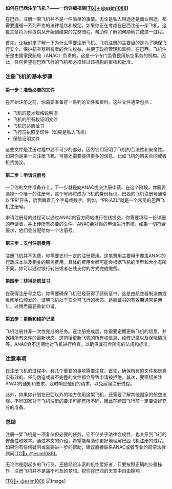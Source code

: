 **如何在巴西注册飞机？——一份详细指南[[TG💪+ @esim1088](https://t.me/s/esim1088)]**

在巴西，注册一架飞机并不是一件简单的事情。无论是私人用途还是商业用途，都需要遵循一系列严格的法律程序和规定。如果你正在考虑在巴西注册一架飞机，这篇文章将为你提供从开始到结束的完整流程，帮助你了解如何顺利完成这一过程。

首先，让我们来了解一下为什么需要注册飞机。飞机注册的主要目的是为了确保飞行安全、保护航空器所有者的合法权益，并便于政府管理和监控。在巴西，飞机注册是由国家民航局（ANAC）负责的，这是一个专门监管民用航空事务的机构。因此，任何希望在巴西飞行的飞机都必须经过该机构的审核和批准。

### 注册飞机的基本步骤

#### 第一步：准备必要的文件
在开始注册之前，你需要准备好一系列的文件和资料。这些文件通常包括：
- 飞机的技术规格说明书
- 飞机的所有权证明文件
- 飞机的适航证书
- 飞行员执照复印件（如果是私人飞机）
- 保险证明文件

这些文件是注册过程中必不可少的部分，因为它们证明了飞机的合法性和安全性。如果你是第一次注册飞机，可能还需要提供更多的信息，比如飞机的购买合同或者租赁协议。

#### 第二步：申请注册号
一旦你的文件准备齐全，下一步就是向ANAC提交注册申请。在这个阶段，你需要选择一个唯一的注册号，这个号码将成为飞机的身份标识。巴西的飞机注册号通常以“PR”开头，后面跟着几个字母或数字。例如，“PR-AZL”就是一个常见的巴西飞机注册号。

申请注册号的过程可以通过ANAC的官方网站进行在线提交。你需要填写一份详细的申请表，并上传所有必要的文件。ANAC会对你的申请进行审核，如果一切符合要求，他们会分配给你一个注册号。

#### 第三步：支付注册费用
注册飞机并不免费，你需要支付一定的注册费用。这笔费用主要用于覆盖ANAC的行政成本以及相关的服务费用。具体的费用金额可能会根据飞机的类型和大小有所不同。你可以通过银行转账或者在线支付的方式完成缴费。

#### 第四步：获得适航证书
在获得注册号之后，你需要确保飞机已经获得了适航证书。这是由航空器制造商或维修单位颁发的，证明飞机处于安全可飞行的状态。适航证书的有效期通常是两年，过期后需要重新申请。

#### 第五步：更新和维护记录
飞机注册并非一次性完成的任务。在注册完成后，你需要定期更新飞机的信息，并保持所有文件的最新状态。这包括更新飞机的所有权信息、维修记录以及保险情况等。ANAC会不定期地对飞机进行检查，以确保其符合所有的法规和标准。

### 注意事项

在注册飞机的过程中，有几个重要的事项需要注意。首先，确保所有的文件都是真实有效的。任何伪造或者不完整的文件都会导致申请被拒绝。其次，要密切关注ANAC的通知和要求，及时响应他们的请求，以免延误注册进程。

此外，如果你计划在巴西以外的地方使用这架飞机，还需要了解其他国家的航空法规。不同国家对于飞机注册的要求可能有所不同，因此在跨国飞行前一定要做好充分的准备。

### 总结

注册一架飞机是一项复杂但必要的任务。它不仅关乎法律合规性，也关系到飞行的安全性和效率。通过本文的介绍，希望能帮助你更好地理解巴西飞机注册的过程。如果你有任何疑问或需要进一步的帮助，建议直接联系ANAC或者专业的航空法律顾问[[TG💪+ @esim1088](https://t.me/s/esim1088)]。

无论你是刚起步的飞行员，还是经验丰富的航空爱好者，只要按照正确的步骤操作，注册飞机并不是遥不可及的梦想。祝你在巴西的天空中自由翱翔！

[[TG💪+ @esim1088](https://t.me/s/esim1088) ![Image](https://i.postimg.cc/4NQfJmqS/Snipaste-2025-05-13-00-14-12.png)]